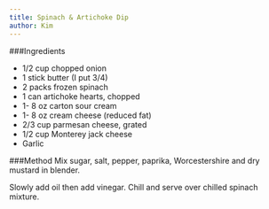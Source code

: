 ```yaml
---
title: Spinach & Artichoke Dip
author: Kim
---
```


###Ingredients
  * 1/2 cup chopped onion
  * 1 stick butter (I put 3/4)
  * 2 packs frozen spinach
  * 1 can artichoke hearts, chopped
  * 1- 8 oz carton sour cream
  * 1- 8 oz cream cheese (reduced fat)
  * 2/3 cup parmesan cheese, grated
  * 1/2 cup Monterey jack cheese
  * Garlic

###Method
Mix sugar, salt, pepper, paprika, Worcestershire and dry mustard in blender.

Slowly add oil then add vinegar. Chill and serve over chilled spinach mixture.
